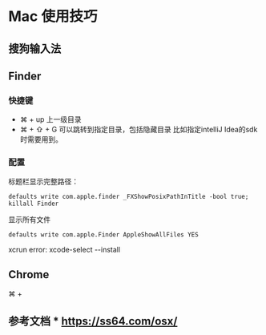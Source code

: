 # Mac 使用技巧

## 搜狗输入法

## Finder

### 快捷键
* ⌘ + up 上一级目录
* ⌘ + ⇧ + G 可以跳转到指定目录，包括隐藏目录 比如指定intelliJ Idea的sdk时需要用到。

### 配置
标题栏显示完整路径：
```
defaults write com.apple.finder _FXShowPosixPathInTitle -bool true; killall Finder
```

显示所有文件
```
defaults write com.apple.Finder AppleShowAllFiles YES
```



xcrun error: xcode-select --install

## Chrome
⌘ +




## 参考文档 * https://ss64.com/osx/
